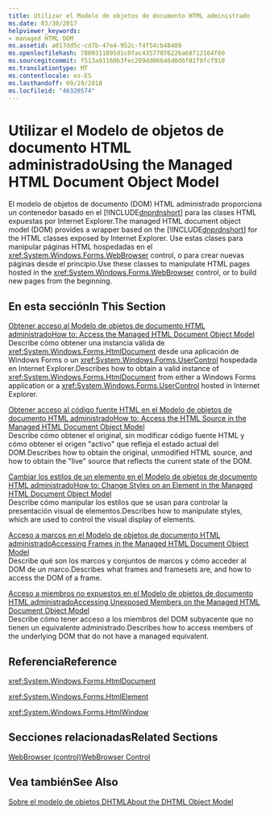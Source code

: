 ```yaml
---
title: Utilizar el Modelo de objetos de documento HTML administrado
ms.date: 03/30/2017
helpviewer_keywords:
- managed HTML DOM
ms.assetid: a017dd5c-cd7b-47e4-952c-f4f54cb48409
ms.openlocfilehash: 7800311895d1c0fac43577076226a68712164f60
ms.sourcegitcommit: f513a91160b3fec289dd06646d0d6f81f8fcf910
ms.translationtype: MT
ms.contentlocale: es-ES
ms.lasthandoff: 09/19/2018
ms.locfileid: "46320574"
---
```

# <a name="using-the-managed-html-document-object-model"></a><span data-ttu-id="1dd1f-102">Utilizar el Modelo de objetos de documento HTML administrado</span><span class="sxs-lookup"><span data-stu-id="1dd1f-102">Using the Managed HTML Document Object Model</span></span>
<span data-ttu-id="1dd1f-103">El modelo de objetos de documento (DOM) HTML administrado proporciona un contenedor basado en el [!INCLUDE[dnprdnshort](../../../../includes/dnprdnshort-md.md)] para las clases HTML expuestas por Internet Explorer.</span><span class="sxs-lookup"><span data-stu-id="1dd1f-103">The managed HTML document object model (DOM) provides a wrapper based on the [!INCLUDE[dnprdnshort](../../../../includes/dnprdnshort-md.md)] for the HTML classes exposed by Internet Explorer.</span></span> <span data-ttu-id="1dd1f-104">Use estas clases para manipular páginas HTML hospedadas en el <xref:System.Windows.Forms.WebBrowser> control, o para crear nuevas páginas desde el principio.</span><span class="sxs-lookup"><span data-stu-id="1dd1f-104">Use these classes to manipulate HTML pages hosted in the <xref:System.Windows.Forms.WebBrowser> control, or to build new pages from the beginning.</span></span>  
  
## <a name="in-this-section"></a><span data-ttu-id="1dd1f-105">En esta sección</span><span class="sxs-lookup"><span data-stu-id="1dd1f-105">In This Section</span></span>  
 [<span data-ttu-id="1dd1f-106">Obtener acceso al Modelo de objetos de documento HTML administrado</span><span class="sxs-lookup"><span data-stu-id="1dd1f-106">How to: Access the Managed HTML Document Object Model</span></span>](../../../../docs/framework/winforms/controls/how-to-access-the-managed-html-document-object-model.md)  
 <span data-ttu-id="1dd1f-107">Describe cómo obtener una instancia válida de <xref:System.Windows.Forms.HtmlDocument> desde una aplicación de Windows Forms o un <xref:System.Windows.Forms.UserControl> hospedada en Internet Explorer.</span><span class="sxs-lookup"><span data-stu-id="1dd1f-107">Describes how to obtain a valid instance of <xref:System.Windows.Forms.HtmlDocument> from either a Windows Forms application or a <xref:System.Windows.Forms.UserControl> hosted in Internet Explorer.</span></span>  
  
 [<span data-ttu-id="1dd1f-108">Obtener acceso al código fuente HTML en el Modelo de objetos de documento HTML administrado</span><span class="sxs-lookup"><span data-stu-id="1dd1f-108">How to: Access the HTML Source in the Managed HTML Document Object Model</span></span>](../../../../docs/framework/winforms/controls/how-to-access-the-html-source-in-the-managed-html-document-object-model.md)  
 <span data-ttu-id="1dd1f-109">Describe cómo obtener el original, sin modificar código fuente HTML y cómo obtener el origen "activo" que refleja el estado actual del DOM.</span><span class="sxs-lookup"><span data-stu-id="1dd1f-109">Describes how to obtain the original, unmodified HTML source, and how to obtain the "live" source that reflects the current state of the DOM.</span></span>  
  
 [<span data-ttu-id="1dd1f-110">Cambiar los estilos de un elemento en el Modelo de objetos de documento HTML administrado</span><span class="sxs-lookup"><span data-stu-id="1dd1f-110">How to: Change Styles on an Element in the Managed HTML Document Object Model</span></span>](../../../../docs/framework/winforms/controls/how-to-change-styles-on-an-element-in-the-managed-html-document-object-model.md)  
 <span data-ttu-id="1dd1f-111">Describe cómo manipular los estilos que se usan para controlar la presentación visual de elementos.</span><span class="sxs-lookup"><span data-stu-id="1dd1f-111">Describes how to manipulate styles, which are used to control the visual display of elements.</span></span>  
  
 [<span data-ttu-id="1dd1f-112">Acceso a marcos en el Modelo de objetos de documento HTML administrado</span><span class="sxs-lookup"><span data-stu-id="1dd1f-112">Accessing Frames in the Managed HTML Document Object Model</span></span>](../../../../docs/framework/winforms/controls/accessing-frames-in-the-managed-html-document-object-model.md)  
 <span data-ttu-id="1dd1f-113">Describe qué son los marcos y conjuntos de marcos y cómo acceder al DOM de un marco.</span><span class="sxs-lookup"><span data-stu-id="1dd1f-113">Describes what frames and framesets are, and how to access the DOM of a frame.</span></span>  
  
 [<span data-ttu-id="1dd1f-114">Acceso a miembros no expuestos en el Modelo de objetos de documento HTML administrado</span><span class="sxs-lookup"><span data-stu-id="1dd1f-114">Accessing Unexposed Members on the Managed HTML Document Object Model</span></span>](../../../../docs/framework/winforms/controls/accessing-unexposed-members-on-the-managed-html-document-object-model.md)  
 <span data-ttu-id="1dd1f-115">Describe cómo tener acceso a los miembros del DOM subyacente que no tienen un equivalente administrado.</span><span class="sxs-lookup"><span data-stu-id="1dd1f-115">Describes how to access members of the underlying DOM that do not have a managed equivalent.</span></span>  
  
## <a name="reference"></a><span data-ttu-id="1dd1f-116">Referencia</span><span class="sxs-lookup"><span data-stu-id="1dd1f-116">Reference</span></span>  
 <xref:System.Windows.Forms.HtmlDocument>  
  
 <xref:System.Windows.Forms.HtmlElement>  
  
 <xref:System.Windows.Forms.HtmlWindow>  
  
## <a name="related-sections"></a><span data-ttu-id="1dd1f-117">Secciones relacionadas</span><span class="sxs-lookup"><span data-stu-id="1dd1f-117">Related Sections</span></span>  
 [<span data-ttu-id="1dd1f-118">WebBrowser (control)</span><span class="sxs-lookup"><span data-stu-id="1dd1f-118">WebBrowser Control</span></span>](../../../../docs/framework/winforms/controls/webbrowser-control-windows-forms.md)  
  
## <a name="see-also"></a><span data-ttu-id="1dd1f-119">Vea también</span><span class="sxs-lookup"><span data-stu-id="1dd1f-119">See Also</span></span>  
 [<span data-ttu-id="1dd1f-120">Sobre el modelo de objetos DHTML</span><span class="sxs-lookup"><span data-stu-id="1dd1f-120">About the DHTML Object Model</span></span>](https://msdn.microsoft.com/library/default.asp?url=/workshop/author/om/doc_object.asp)
